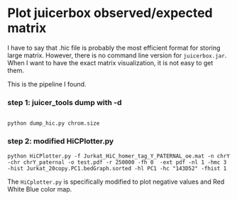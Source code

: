 # Plot juicerbox observed/expected matrix

I have to say that .hic file is probably the most efficient format for storing large matrix. However, there is no command line version for `juicerbox.jar`. When I want to have the exact matrix visualization, it is not easy to get them.

This is the pipeline I found.

### step 1: juicer_tools dump with -d

```

python dump_hic.py chrom.size

```

### step 2: modified HiCPlotter.py

```
python HiCPlotter.py -f Jurkat_HiC_homer_tag_Y_PATERNAL_oe.mat -n chrY -chr chrY_paternal -o test.pdf -r 250000 -fh 0  -ext pdf -nl 1 -hmc 3 -hist Jurkat_20copy.PC1.bedGraph.sorted -hl PC1 -hc "143D52" -fhist 1
```

The `HiCplotter.py` is specifically modified to plot negative values and Red White Blue color map.



